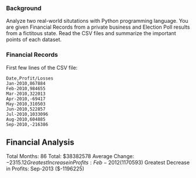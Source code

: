 ### Background

Analyze two real-world situtations with Python programming language. You are given Financial Records from a private business and Election Poll results from a fictitous state. Read the CSV files and summarize the important points of each dataset.

### Financial Records
First few lines of the CSV file:
```
Date,Profit/Losses
Jan-2010,867884
Feb-2010,984655
Mar-2010,322013
Apr-2010,-69417
May-2010,310503
Jun-2010,522857
Jul-2010,1033096
Aug-2010,604885
Sep-2010,-216386
```

Financial Analysis
----------------------------
Total Months: 86
Total: $38382578
Average Change: $-2315.12
Greatest Increase in Profits: Feb-2012 ($1170593)
Greatest Decrease in Profits: Sep-2013 ($-1196225)
